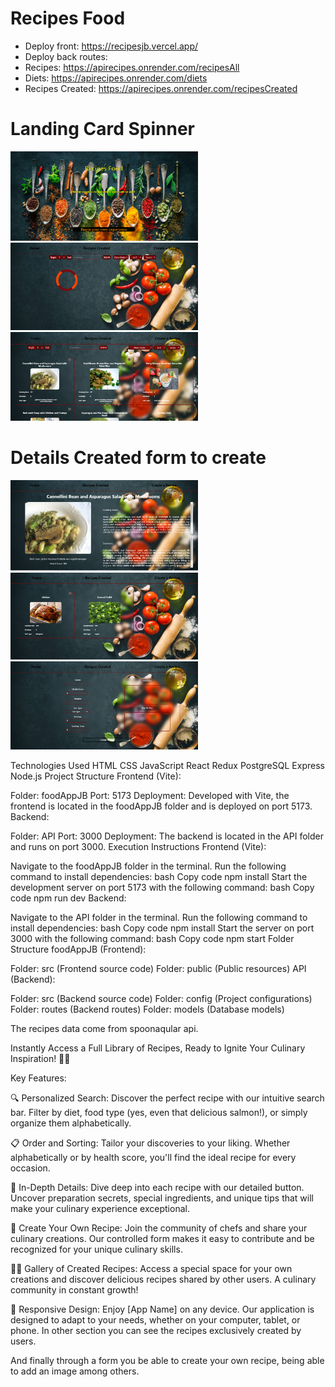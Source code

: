 # Recipes Food

- Deploy front: https://recipesjb.vercel.app/
- Deploy back routes:
- Recipes: https://apirecipes.onrender.com/recipesAll
- Diets: https://apirecipes.onrender.com/diets
- Recipes Created: https://apirecipes.onrender.com/recipesCreated


<div class="display: flex; flex-wrap: wrap;">

# Landing   Card    Spinner
<img src="./images/recipes-landing.png" width="300"/> <img src="./images/loader-animation.png" width="300"/> <img src="./images/recipes-home.png" width="300"/>

# Details   Created  form to create
<img src="./images/recipes-details.png" width="300"/> <img src="./images/recipes-created.png" width="300"/> <img src="./images/recipes-formCreate.png" width="300"/>

</div>


Technologies Used
HTML
CSS
JavaScript
React
Redux
PostgreSQL
Express
Node.js
Project Structure
Frontend (Vite):

Folder: foodAppJB
Port: 5173
Deployment: Developed with Vite, the frontend is located in the foodAppJB folder and is deployed on port 5173.
Backend:

Folder: API
Port: 3000
Deployment: The backend is located in the API folder and runs on port 3000.
Execution Instructions
Frontend (Vite):

Navigate to the foodAppJB folder in the terminal.
Run the following command to install dependencies:
bash
Copy code
npm install
Start the development server on port 5173 with the following command:
bash
Copy code
npm run dev
Backend:

Navigate to the API folder in the terminal.
Run the following command to install dependencies:
bash
Copy code
npm install
Start the server on port 3000 with the following command:
bash
Copy code
npm start
Folder Structure
foodAppJB (Frontend):

Folder: src (Frontend source code)
Folder: public (Public resources)
API (Backend):

Folder: src (Backend source code)
Folder: config (Project configurations)
Folder: routes (Backend routes)
Folder: models (Database models)


The recipes data come from spoonaqular api.

Instantly Access a Full Library of Recipes, Ready to Ignite Your Culinary Inspiration! 🍲🌟

Key Features:

🔍 Personalized Search: Discover the perfect recipe with our intuitive search bar. Filter by diet, food type (yes, even that delicious salmon!), or simply organize them alphabetically.

📋 Order and Sorting: Tailor your discoveries to your liking. Whether alphabetically or by health score, you'll find the ideal recipe for every occasion.

🔗 In-Depth Details: Dive deep into each recipe with our detailed button. Uncover preparation secrets, special ingredients, and unique tips that will make your culinary experience exceptional.

📝 Create Your Own Recipe: Join the community of chefs and share your culinary creations. Our controlled form makes it easy to contribute and be recognized for your unique culinary skills.

👩‍🍳 Gallery of Created Recipes: Access a special space for your own creations and discover delicious recipes shared by other users. A culinary community in constant growth!

📱 Responsive Design: Enjoy [App Name] on any device. Our application is designed to adapt to your needs, whether on your computer, tablet, or phone.
In other section you can see the recipes exclusively created by users.

And finally through a form you be able to create your own recipe, being able to add an image among others.

